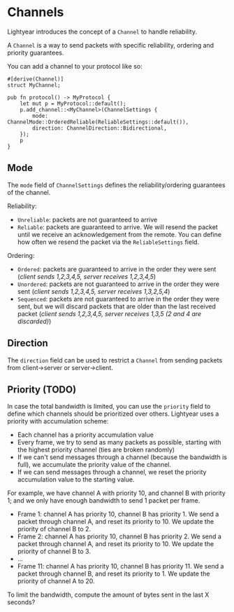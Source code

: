 # Channels


Lightyear introduces the concept of a `Channel` to handle reliability.

A `Channel` is a way to send packets with specific reliability, ordering and priority guarantees.

You can add a channel to your protocol like so:
```rust,noplayground
#[derive(Channel)]
struct MyChannel;

pub fn protocol() -> MyProtocol {
    let mut p = MyProtocol::default();
    p.add_channel::<MyChannel>(ChannelSettings {
        mode: ChannelMode::OrderedReliable(ReliableSettings::default()),
        direction: ChannelDirection::Bidirectional,
    });
    p
}
``` 

## Mode

The `mode` field of `ChannelSettings` defines the reliability/ordering guarantees of the channel.

Reliability:
- `Unreliable`: packets are not guaranteed to arrive
- `Reliable`: packets are guaranteed to arrive. We will resend the packet until we receive an acknowledgement from the remote.
  You can define how often we resend the packet via the `ReliableSettings` field.

Ordering:
- `Ordered`: packets are guaranteed to arrive in the order they were sent (*client sends 1,2,3,4,5, server receives 1,2,3,4,5*)
- `Unordered`: packets are not guaranteed to arrive in the order they were sent (*client sends 1,2,3,4,5, server receives 1,3,2,5,4*)
- `Sequenced`: packets are not guaranteed to arrive in the order they were sent, but we will discard packets that are older than the last received packet (*client sends 1,2,3,4,5, server receives 1,3,5 (2 and 4 are discarded)*)


## Direction

The `direction` field can be used to restrict a `Channel` from sending packets from client->server or server->client.

## Priority (TODO)

In case the total bandwidth is limited, you can use the `priority` field to define which channels should be prioritized over others.
Lightyear uses a priority with accumulation scheme:
- Each channel has a priority accumulation value
- Every frame, we try to send as many packets as possible, starting with the highest priority channel (ties are broken randomly)
- If we can't send messages through a channel (because the bandwidth is full), we accumulate the priority value of the channel.
- If we can send messages through a channel, we reset the priority accumulation value to the starting value.

For example, we have channel A with priority 10, and channel B with priority 1; and we only have enough bandwidth to send 1 packet per frame.
- Frame 1: channel A has priority 10, channel B has priority 1. We send a packet through channel A, and reset its priority to 10. We update the priority of channel B to 2.
- Frame 2: channel A has priority 10, channel B has priority 2. We send a packet through channel A, and reset its priority to 10. We update the priority of channel B to 3.
- ...
- Frame 11: channel A has priority 10, channel B has priority 11. We send a packet through channel B, and reset its priority to 1. We update the priority of channel A to 20.


To limit the bandwidth, compute the amount of bytes sent in the last X seconds?